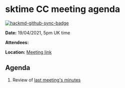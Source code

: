 # sktime CC meeting agenda

[![hackmd-github-sync-badge](https://hackmd.io/y1OcL1QMQLiZjRwVB0t0RQ/badge)](https://hackmd.io/y1OcL1QMQLiZjRwVB0t0RQ)


**Date:** 
19/04/2021, 5pm UK time

**Attendees:** 

**Location:** 
[Meeting link](https://teams.microsoft.com/dl/launcher/launcher.html?url=%2F_%23%2Fl%2Fmeetup-join%2F19%3Ameeting_NmEyMTM3ZDUtNjJjNi00MzBhLWFhOTgtYWQzYjVjMDg0MzMw%40thread.v2%2F0%3Fcontext%3D%257b%2522Tid%2522%253a%25221faf88fe-a998-4c5b-93c9-210a11d9a5c2%2522%252c%2522Oid%2522%253a%252223d931bf-479e-4e7b-a270-88a94a293f44%2522%257d%26anon%3Dtrue&type=meetup-join&deeplinkId=ad0714a4-04b3-445d-b723-c9eccd532b9d&directDl=true&msLaunch=true&enableMobilePage=true&suppressPrompt=true)

## Agenda
1. Review of [last meeting's minutes](https://github.com/sktime/community-council/tree/master/previous_meetings)
